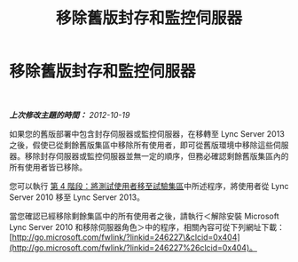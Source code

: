 ﻿---
title: 移除舊版封存和監控伺服器
TOCTitle: 移除舊版封存和監控伺服器
ms:assetid: befa586b-615c-496e-996e-395a6e36a826
ms:mtpsurl: https://technet.microsoft.com/zh-tw/library/JJ205221(v=OCS.15)
ms:contentKeyID: 49292171
ms.date: 08/24/2015
mtps_version: v=OCS.15
ms.translationtype: HT
---

# 移除舊版封存和監控伺服器

 

_**上次修改主題的時間：** 2012-10-19_

如果您的舊版部署中包含封存伺服器或監控伺服器，在移轉至 Lync Server 2013 之後，假使已從剩餘舊版集區中移除所有使用者，即可從舊版環境中移除這些伺服器。移除封存伺服器或監控伺服器並無一定的順序，但務必確認剩餘舊版集區內的所有使用者皆已移除。

您可以執行 [第 4 階段：將測試使用者移至試驗集區](phase-4-move-test-users-to-the-pilot-pool.md)中所述程序，將使用者從 Lync Server 2010 移至 Lync Server 2013。

當您確認已經移除剩餘集區中的所有使用者之後，請執行＜解除安裝 Microsoft Lync Server 2010 和移除伺服器角色＞中的程序，相關內容可從下列網址下載： [http://go.microsoft.com/fwlink/?linkid=246227\&clcid=0x404](http://go.microsoft.com/fwlink/?linkid=246227%26clcid=0x404)。


